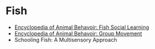 # Fish

* [Encyclopedia of Animal Behavoir: Fish Social Learning](https://www.sciencedirect.com/science/article/pii/B9780128132517000596)
* [Encyclopedia of Animal Behavoir: Group Movement](https://www.sciencedirect.com/science/article/pii/B9780128096338012607)
* Schooling Fish: A Multisensory Approach
